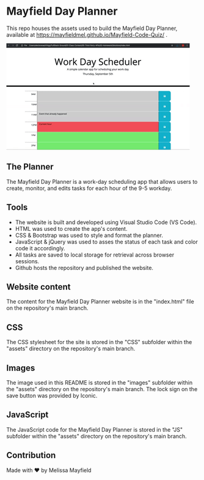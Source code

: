 # Mayfield Day Planner

This repo houses the assets used to build the Mayfield Day Planner, available at https://mayfieldmel.github.io/Mayfield-Code-Quiz/ .

![Day Planner](./assets/images/day-planner.gif)

## The Planner

The Mayfield Day Planner is a work-day scheduling app that allows users to create, monitor, and edits tasks for each hour of the 9-5 workday.

## Tools

* The website is built and developed using Visual Studio Code (VS Code). 
* HTML was used to create the app's content.
* CSS & Bootstrap was used to style and format the planner. 
* JavaScript & jQuery was used to asses the status of each task and color code it accordingly.
* All tasks are saved to local storage for retrieval across browser sessions.
* Github hosts the repository and published the website.

## Website content

The content for the Mayfield Day Planner website is in the "index.html" file on the repository's main branch.

## CSS

The CSS stylesheet for the site is stored in the "CSS" subfolder within the "assets" directory on the repository's main branch. 

## Images

The image used in this README is stored in the "images" subfolder within the "assets" directory on the repository's main branch. The lock sign on the save button was provided by Iconic.

## JavaScript

The JavaScript code for the Mayfield Day Planner is stored in the "JS" subfolder within the "assets" directory on the repository's main branch.

## Contribution

Made with ❤️ by Melissa Mayfield
